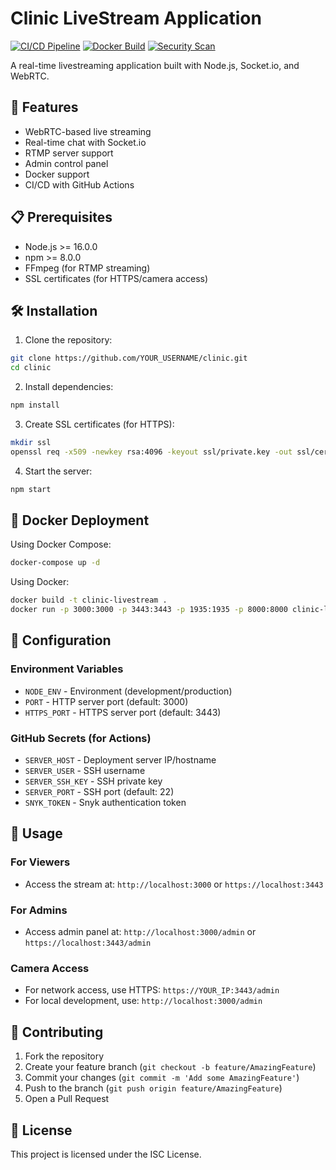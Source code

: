 # Clinic LiveStream Application

[![CI/CD Pipeline](https://github.com/YOUR_USERNAME/clinic/actions/workflows/ci-cd.yml/badge.svg)](https://github.com/YOUR_USERNAME/clinic/actions/workflows/ci-cd.yml)
[![Docker Build](https://github.com/YOUR_USERNAME/clinic/actions/workflows/docker.yml/badge.svg)](https://github.com/YOUR_USERNAME/clinic/actions/workflows/docker.yml)
[![Security Scan](https://github.com/YOUR_USERNAME/clinic/actions/workflows/security.yml/badge.svg)](https://github.com/YOUR_USERNAME/clinic/actions/workflows/security.yml)

A real-time livestreaming application built with Node.js, Socket.io, and WebRTC.

## 🚀 Features

- WebRTC-based live streaming
- Real-time chat with Socket.io
- RTMP server support
- Admin control panel
- Docker support
- CI/CD with GitHub Actions

## 📋 Prerequisites

- Node.js >= 16.0.0
- npm >= 8.0.0
- FFmpeg (for RTMP streaming)
- SSL certificates (for HTTPS/camera access)

## 🛠️ Installation

1. Clone the repository:
```bash
git clone https://github.com/YOUR_USERNAME/clinic.git
cd clinic
```

2. Install dependencies:
```bash
npm install
```

3. Create SSL certificates (for HTTPS):
```bash
mkdir ssl
openssl req -x509 -newkey rsa:4096 -keyout ssl/private.key -out ssl/certificate.crt -days 365 -nodes
```

4. Start the server:
```bash
npm start
```

## 🐳 Docker Deployment

Using Docker Compose:
```bash
docker-compose up -d
```

Using Docker:
```bash
docker build -t clinic-livestream .
docker run -p 3000:3000 -p 3443:3443 -p 1935:1935 -p 8000:8000 clinic-livestream
```

## 🔧 Configuration

### Environment Variables

- `NODE_ENV` - Environment (development/production)
- `PORT` - HTTP server port (default: 3000)
- `HTTPS_PORT` - HTTPS server port (default: 3443)

### GitHub Secrets (for Actions)

- `SERVER_HOST` - Deployment server IP/hostname
- `SERVER_USER` - SSH username
- `SERVER_SSH_KEY` - SSH private key
- `SERVER_PORT` - SSH port (default: 22)
- `SNYK_TOKEN` - Snyk authentication token

## 📱 Usage

### For Viewers
- Access the stream at: `http://localhost:3000` or `https://localhost:3443`

### For Admins
- Access admin panel at: `http://localhost:3000/admin` or `https://localhost:3443/admin`

### Camera Access
- For network access, use HTTPS: `https://YOUR_IP:3443/admin`
- For local development, use: `http://localhost:3000/admin`

## 🤝 Contributing

1. Fork the repository
2. Create your feature branch (`git checkout -b feature/AmazingFeature`)
3. Commit your changes (`git commit -m 'Add some AmazingFeature'`)
4. Push to the branch (`git push origin feature/AmazingFeature`)
5. Open a Pull Request

## 📄 License

This project is licensed under the ISC License.
